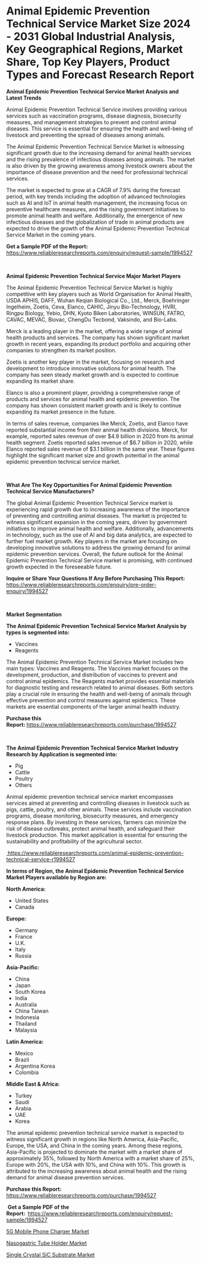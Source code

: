<p><h1>Animal Epidemic Prevention Technical Service Market Size 2024 - 2031 Global Industrial Analysis, Key Geographical Regions, Market Share, Top Key Players, Product Types and Forecast Research Report</h1></p><p><strong>Animal Epidemic Prevention Technical Service Market Analysis and Latest Trends</strong></p>
<p><p>Animal Epidemic Prevention Technical Service involves providing various services such as vaccination programs, disease diagnosis, biosecurity measures, and management strategies to prevent and control animal diseases. This service is essential for ensuring the health and well-being of livestock and preventing the spread of diseases among animals.</p><p>The Animal Epidemic Prevention Technical Service Market is witnessing significant growth due to the increasing demand for animal health services and the rising prevalence of infectious diseases among animals. The market is also driven by the growing awareness among livestock owners about the importance of disease prevention and the need for professional technical services.</p><p>The market is expected to grow at a CAGR of 7.9% during the forecast period, with key trends including the adoption of advanced technologies such as AI and IoT in animal health management, the increasing focus on preventive healthcare measures, and the rising government initiatives to promote animal health and welfare. Additionally, the emergence of new infectious diseases and the globalization of trade in animal products are expected to drive the growth of the Animal Epidemic Prevention Technical Service Market in the coming years.</p></p>
<p><strong>Get a Sample PDF of the Report:&nbsp;</strong> <a href="https://www.reliableresearchreports.com/enquiry/request-sample/1994527">https://www.reliableresearchreports.com/enquiry/request-sample/1994527</a></p>
<p>&nbsp;</p>
<p><strong>Animal Epidemic Prevention Technical Service Major Market Players</strong></p>
<p><p>The Animal Epidemic Prevention Technical Service Market is highly competitive with key players such as World Organisation for Animal Health, USDA APHIS, DAFF, Wuhan Keqian Biological Co., Ltd., Merck, Boehringer Ingelheim, Zoetis, Ceva, Elanco, CAHIC, Jinyu Bio-Technology, HVRI, Ringpu Biology, Yebio, DHN, Kyoto Biken Laboratories, WINSUN, FATRO, CAVAC, MEVAC, Biovac, ChengDu Tecbond, Vaksindo, and Bio-Labs.</p><p>Merck is a leading player in the market, offering a wide range of animal health products and services. The company has shown significant market growth in recent years, expanding its product portfolio and acquiring other companies to strengthen its market position.</p><p>Zoetis is another key player in the market, focusing on research and development to introduce innovative solutions for animal health. The company has seen steady market growth and is expected to continue expanding its market share.</p><p>Elanco is also a prominent player, providing a comprehensive range of products and services for animal health and epidemic prevention. The company has shown consistent market growth and is likely to continue expanding its market presence in the future.</p><p>In terms of sales revenue, companies like Merck, Zoetis, and Elanco have reported substantial income from their animal health divisions. Merck, for example, reported sales revenue of over $4.9 billion in 2020 from its animal health segment. Zoetis reported sales revenue of $6.7 billion in 2020, while Elanco reported sales revenue of $3.1 billion in the same year. These figures highlight the significant market size and growth potential in the animal epidemic prevention technical service market.</p></p>
<p>&nbsp;</p>
<p><strong>What Are The Key Opportunities For Animal Epidemic Prevention Technical Service Manufacturers?</strong></p>
<p><p>The global Animal Epidemic Prevention Technical Service market is experiencing rapid growth due to increasing awareness of the importance of preventing and controlling animal diseases. The market is projected to witness significant expansion in the coming years, driven by government initiatives to improve animal health and welfare. Additionally, advancements in technology, such as the use of AI and big data analytics, are expected to further fuel market growth. Key players in the market are focusing on developing innovative solutions to address the growing demand for animal epidemic prevention services. Overall, the future outlook for the Animal Epidemic Prevention Technical Service market is promising, with continued growth expected in the foreseeable future.</p></p>
<p><strong>Inquire or Share Your Questions If Any Before Purchasing This Report:</strong> <a href="https://www.reliableresearchreports.com/enquiry/pre-order-enquiry/1994527">https://www.reliableresearchreports.com/enquiry/pre-order-enquiry/1994527</a></p>
<p>&nbsp;</p>
<p><strong>Market Segmentation</strong></p>
<p><strong>The Animal Epidemic Prevention Technical Service Market Analysis by types is segmented into:</strong></p>
<p><ul><li>Vaccines</li><li>Reagents</li></ul></p>
<p><p>The Animal Epidemic Prevention Technical Service Market includes two main types: Vaccines and Reagents. The Vaccines market focuses on the development, production, and distribution of vaccines to prevent and control animal epidemics. The Reagents market provides essential materials for diagnostic testing and research related to animal diseases. Both sectors play a crucial role in ensuring the health and well-being of animals through effective prevention and control measures against epidemics. These markets are essential components of the larger animal health industry.</p></p>
<p><strong>Purchase this Report:&nbsp;</strong><a href="https://www.reliableresearchreports.com/purchase/1994527">https://www.reliableresearchreports.com/purchase/1994527</a></p>
<p>&nbsp;</p>
<p><strong>The Animal Epidemic Prevention Technical Service Market Industry Research by Application is segmented into:</strong></p>
<p><ul><li>Pig</li><li>Cattle</li><li>Poultry</li><li>Others</li></ul></p>
<p><p>Animal epidemic prevention technical service market encompasses services aimed at preventing and controlling diseases in livestock such as pigs, cattle, poultry, and other animals. These services include vaccination programs, disease monitoring, biosecurity measures, and emergency response plans. By investing in these services, farmers can minimize the risk of disease outbreaks, protect animal health, and safeguard their livestock production. This market application is essential for ensuring the sustainability and profitability of the agricultural sector.</p></p>
<p><a href="https://www.reliableresearchreports.com/animal-epidemic-prevention-technical-service-r1994527">&nbsp;https://www.reliableresearchreports.com/animal-epidemic-prevention-technical-service-r1994527</a></p>
<p><strong>In terms of Region, the Animal Epidemic Prevention Technical Service Market Players available by Region are:</strong></p>
<p>
    <p> <strong> North America: </strong>
        <ul>
            <li>United States</li>
            <li>Canada</li>
        </ul>
        </p> 
    <p> <strong> Europe: </strong>
        <ul>
            <li>Germany</li>
            <li>France</li>
            <li>U.K.</li>
            <li>Italy</li>
            <li>Russia</li>
        </ul>
        </p> 
    <p> <strong> Asia-Pacific: </strong>
        <ul>
            <li>China</li>
            <li>Japan</li>
            <li>South Korea</li>
            <li>India</li>
            <li>Australia</li>
            <li>China Taiwan</li>
            <li>Indonesia</li>
            <li>Thailand</li>
            <li>Malaysia</li>
        </ul>
        </p> 
    <p> <strong> Latin America: </strong>
        <ul>
            <li>Mexico</li>
            <li>Brazil</li>
            <li>Argentina Korea</li>
            <li>Colombia</li>
        </ul>
        </p> 
    <p> <strong> Middle East & Africa: </strong>
        <ul>
            <li>Turkey</li>
            <li>Saudi</li>
            <li>Arabia</li>
            <li>UAE</li>
            <li>Korea</li>
        </ul>
    </p>
    </p>
<p><p>The animal epidemic prevention technical service market is expected to witness significant growth in regions like North America, Asia-Pacific, Europe, the USA, and China in the coming years. Among these regions, Asia-Pacific is projected to dominate the market with a market share of approximately 35%, followed by North America with a market share of 25%, Europe with 20%, the USA with 10%, and China with 10%. This growth is attributed to the increasing awareness about animal health and the rising demand for animal disease prevention services.</p></p>
<p><strong>Purchase this Report: </strong><a href="https://www.reliableresearchreports.com/purchase/1994527">https://www.reliableresearchreports.com/purchase/1994527</a></p>
<p>&nbsp;<strong>Get a Sample PDF of the Report:&nbsp;&nbsp;</strong><a href="https://www.reliableresearchreports.com/enquiry/request-sample/1994527">https://www.reliableresearchreports.com/enquiry/request-sample/1994527</a></p>
<p><strong></strong></p>
<p><p><a href="https://www.linkedin.com/pulse/5g-mobile-phone-charger-market-size-focuses-dynamics-khpjf">5G Mobile Phone Charger Market</a></p><p><a href="https://www.linkedin.com/pulse/nasogastric-tube-holder-market-insights-players-forecast-a86sf">Nasogastric Tube Holder Market</a></p><p><a href="https://www.linkedin.com/pulse/single-crystal-sic-substrate-market-research-report-unlocks-fmg6f">Single Crystal SiC Substrate Market</a></p></p>